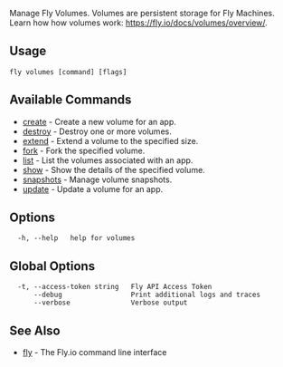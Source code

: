 Manage Fly Volumes. Volumes are persistent storage for Fly Machines. Learn how how volumes work: https://fly.io/docs/volumes/overview/.

## Usage
~~~
fly volumes [command] [flags]
~~~

## Available Commands
* [create](/docs/flyctl/volumes-create/)	 - Create a new volume for an app.
* [destroy](/docs/flyctl/volumes-destroy/)	 - Destroy one or more volumes.
* [extend](/docs/flyctl/volumes-extend/)	 - Extend a volume to the specified size.
* [fork](/docs/flyctl/volumes-fork/)	 - Fork the specified volume.
* [list](/docs/flyctl/volumes-list/)	 - List the volumes associated with an app.
* [show](/docs/flyctl/volumes-show/)	 - Show the details of the specified volume.
* [snapshots](/docs/flyctl/volumes-snapshots/)	 - Manage volume snapshots.
* [update](/docs/flyctl/volumes-update/)	 - Update a volume for an app.

## Options

~~~
  -h, --help   help for volumes
~~~

## Global Options

~~~
  -t, --access-token string   Fly API Access Token
      --debug                 Print additional logs and traces
      --verbose               Verbose output
~~~

## See Also

* [fly](/docs/flyctl/help/)	 - The Fly.io command line interface

